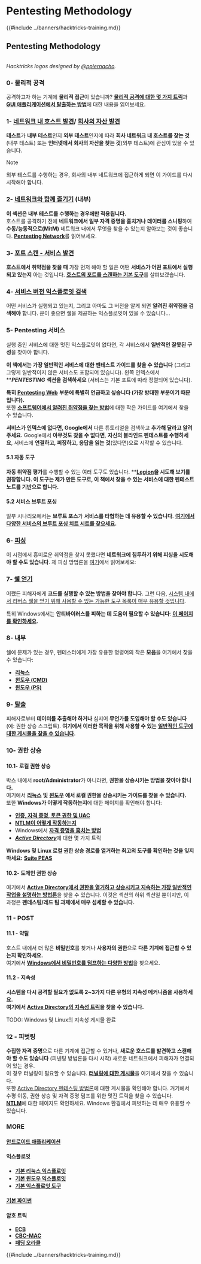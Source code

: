 # Pentesting Methodology

{{#include ../banners/hacktricks-training.md}}

## Pentesting Methodology

<figure><img src="../images/HACKTRICKS-logo.svg" alt=""><figcaption></figcaption></figure>

_Hacktricks logos designed by_ [_@ppiernacho_](https://www.instagram.com/ppieranacho/)_._

### **0- 물리적 공격**

공격하고자 하는 기계에 **물리적 접근**이 있습니까? [**물리적 공격에 대한 몇 가지 트릭**](../hardware-physical-access/physical-attacks.md)과 [**GUI 애플리케이션에서 탈출하는 방법**](../hardware-physical-access/escaping-from-gui-applications.md)에 대한 내용을 읽어보세요.

### **1-** [**네트워크 내 호스트 발견**](pentesting-network/index.html#discovering-hosts)/ [회사의 자산 발견](external-recon-methodology/index.html)

**테스트**가 **내부 테스트**인지 **외부 테스트**인지에 따라 **회사 네트워크 내 호스트를 찾는 것**(내부 테스트) 또는 **인터넷에서 회사의 자산을 찾는 것**(외부 테스트)에 관심이 있을 수 있습니다.

> [!NOTE]
> 외부 테스트를 수행하는 경우, 회사의 내부 네트워크에 접근하게 되면 이 가이드를 다시 시작해야 합니다.

### **2-** [**네트워크와 함께 즐기기**](pentesting-network/index.html) **(내부)**

**이 섹션은 내부 테스트를 수행하는 경우에만 적용됩니다.**\
호스트를 공격하기 전에 **네트워크에서 일부 자격 증명을 훔치거나** **데이터를 스니핑**하여 **수동/능동적으로(MitM)** 네트워크 내에서 무엇을 찾을 수 있는지 알아보는 것이 좋습니다. [**Pentesting Network**](pentesting-network/index.html#sniffing)를 읽어보세요.

### **3-** [**포트 스캔 - 서비스 발견**](pentesting-network/index.html#scanning-hosts)

**호스트에서 취약점을 찾을 때** 가장 먼저 해야 할 일은 어떤 **서비스가 어떤 포트에서 실행되고 있는지** 아는 것입니다. [**호스트의 포트를 스캔하는 기본 도구**](pentesting-network/index.html#scanning-hosts)를 살펴보겠습니다.

### **4-** [서비스 버전 익스플로잇 검색](../generic-hacking/search-exploits.md)

어떤 서비스가 실행되고 있는지, 그리고 아마도 그 버전을 알게 되면 **알려진 취약점을 검색해야** 합니다. 운이 좋으면 쉘을 제공하는 익스플로잇이 있을 수 있습니다...

### **5-** Pentesting 서비스

실행 중인 서비스에 대한 멋진 익스플로잇이 없다면, 각 서비스에서 **일반적인 잘못된 구성**을 찾아야 합니다.

**이 책에서는 가장 일반적인 서비스에 대한 펜테스트 가이드를 찾을 수 있습니다** (그리고 그렇게 일반적이지 않은 서비스도 포함되어 있습니다). 왼쪽 인덱스에서 **_**PENTESTING**_ **섹션을 검색하세요** (서비스는 기본 포트에 따라 정렬되어 있습니다).

**특히** [**Pentesting Web**](../network-services-pentesting/pentesting-web/index.html) **부분에 특별히 언급하고 싶습니다 (가장 방대한 부분이기 때문입니다).**\
또한 [**소프트웨어에서 알려진 취약점을 찾는 방법**](../generic-hacking/search-exploits.md)에 대한 작은 가이드를 여기에서 찾을 수 있습니다.

**서비스가 인덱스에 없다면, Google에서** 다른 튜토리얼을 검색하고 **추가해 달라고 알려주세요.** Google에서 **아무것도 찾을 수 없다면**, **자신의 블라인드 펜테스트를 수행하세요**, 서비스에 **연결하고, 퍼징하고, 응답을 읽는 것**(있다면)으로 시작할 수 있습니다.

#### 5.1 자동 도구

**자동 취약점 평가**를 수행할 수 있는 여러 도구도 있습니다. **[**Legion**](https://github.com/carlospolop/legion)**을 시도해 보기를 권장합니다. 이 도구는 제가 만든 도구로, 이 책에서 찾을 수 있는 서비스에 대한 펜테스트 노트를 기반으로 합니다.**

#### **5.2 서비스 브루트 포싱**

일부 시나리오에서는 **브루트 포스**가 **서비스를 타협하는 데 유용할 수 있습니다**. [**여기에서 다양한 서비스의 브루트 포싱 치트 시트를 찾으세요**](../generic-hacking/brute-force.md)**.**

### 6- [피싱](phishing-methodology/index.html)

이 시점에서 흥미로운 취약점을 찾지 못했다면 **네트워크에 침투하기 위해 피싱을 시도해야 할 수도 있습니다**. 제 피싱 방법론을 [여기](phishing-methodology/index.html)에서 읽어보세요:

### **7-** [**쉘 얻기**](../generic-hacking/reverse-shells/index.html)

어쨌든 피해자에게 **코드를 실행할 수 있는 방법을 찾아야 합니다**. 그런 다음, [시스템 내에서 리버스 쉘을 얻기 위해 사용할 수 있는 가능한 도구 목록이 매우 유용할 것입니다](../generic-hacking/reverse-shells/index.html).

특히 Windows에서는 **안티바이러스를 피하는 데 도움이 필요할 수 있습니다**: [**이 페이지를 확인하세요**](../windows-hardening/av-bypass.md)**.**

### 8- 내부

쉘에 문제가 있는 경우, 펜테스터에게 가장 유용한 명령어의 작은 **모음**을 여기에서 찾을 수 있습니다:

- [**리눅스**](../linux-hardening/useful-linux-commands.md)
- [**윈도우 (CMD)**](../windows-hardening/basic-cmd-for-pentesters.md)
- [**윈도우 (PS)**](../windows-hardening/basic-powershell-for-pentesters/index.html)

### **9-** [**탈출**](../generic-hacking/exfiltration.md)

피해자로부터 **데이터를 추출해야 하거나** 심지어 **무언가를 도입해야 할 수도 있습니다** (예: 권한 상승 스크립트). **여기에서 이러한 목적을 위해 사용할 수 있는** [**일반적인 도구에 대한 게시물을 찾을 수 있습니다**](../generic-hacking/exfiltration.md)**.**

### **10- 권한 상승**

#### **10.1- 로컬 권한 상승**

박스 내에서 **root/Administrator**가 아니라면, **권한을 상승시키는 방법을 찾아야 합니다.**\
여기에서 [**리눅스**](../linux-hardening/privilege-escalation/index.html) **및** [**윈도우**](../windows-hardening/windows-local-privilege-escalation/index.html) **에서 로컬 권한을 상승시키는 가이드를 찾을 수 있습니다.**\
또한 **Windows가 어떻게 작동하는지**에 대한 페이지를 확인해야 합니다:

- [**인증, 자격 증명, 토큰 권한 및 UAC**](../windows-hardening/authentication-credentials-uac-and-efs/index.html)
- [**NTLM이 어떻게 작동하는지**](../windows-hardening/ntlm/index.html)
- Windows에서 [**자격 증명을 훔치는 방법**](https://github.com/carlospolop/hacktricks/blob/master/generic-methodologies-and-resources/broken-reference/README.md)
- [_**Active Directory**_](../windows-hardening/active-directory-methodology/index.html)에 대한 몇 가지 트릭

**Windows 및 Linux 로컬 권한 상승 경로를 열거하는 최고의 도구를 확인하는 것을 잊지 마세요:** [**Suite PEAS**](https://github.com/carlospolop/privilege-escalation-awesome-scripts-suite)

#### **10.2- 도메인 권한 상승**

여기에서 [**Active Directory에서 권한을 열거하고 상승시키고 지속하는 가장 일반적인 작업을 설명하는 방법론**](../windows-hardening/active-directory-methodology/index.html)을 찾을 수 있습니다. 이것은 섹션의 하위 섹션일 뿐이지만, 이 과정은 **펜테스팅/레드 팀 과제에서 매우 섬세할 수 있습니다.**

### 11 - POST

#### **11**.1 - 약탈

호스트 내에서 더 많은 **비밀번호**를 찾거나 **사용자의 권한**으로 **다른 기계에 접근할 수 있는지 확인하세요.**\
여기에서 [**Windows에서 비밀번호를 덤프하는 다양한 방법**](https://github.com/carlospolop/hacktricks/blob/master/generic-methodologies-and-resources/broken-reference/README.md)을 찾으세요.

#### 11.2 - 지속성

**시스템을 다시 공격할 필요가 없도록 2~3가지 다른 유형의 지속성 메커니즘을 사용하세요.**\
**여기에서** [**Active Directory의 지속성 트릭**](../windows-hardening/active-directory-methodology/index.html#persistence)**을 찾을 수 있습니다.**

TODO: Windows 및 Linux의 지속성 게시물 완료

### 12 - 피벗팅

**수집한 자격 증명**으로 다른 기계에 접근할 수 있거나, **새로운 호스트를 발견하고 스캔해야 할 수도 있습니다** (피넨팅 방법론을 다시 시작) 새로운 네트워크에서 피해자가 연결되어 있는 경우.\
이 경우 터널링이 필요할 수 있습니다. [**터널링에 대한 게시물**](../generic-hacking/tunneling-and-port-forwarding.md)을 여기에서 찾을 수 있습니다.\
또한 [Active Directory 펜테스팅 방법론](../windows-hardening/active-directory-methodology/index.html)에 대한 게시물을 확인해야 합니다. 거기에서 수평 이동, 권한 상승 및 자격 증명 덤프를 위한 멋진 트릭을 찾을 수 있습니다.\
[**NTLM**](../windows-hardening/ntlm/index.html)에 대한 페이지도 확인하세요. Windows 환경에서 피벗하는 데 매우 유용할 수 있습니다.

### MORE

#### [안드로이드 애플리케이션](../mobile-pentesting/android-app-pentesting/index.html)

#### **익스플로잇**

- [**기본 리눅스 익스플로잇**](broken-reference/index.html)
- [**기본 윈도우 익스플로잇**](../binary-exploitation/windows-exploiting-basic-guide-oscp-lvl.md)
- [**기본 익스플로잇 도구**](../binary-exploitation/basic-stack-binary-exploitation-methodology/tools/index.html)

#### [**기본 파이썬**](python/index.html)

#### **암호 트릭**

- [**ECB**](../crypto-and-stego/electronic-code-book-ecb.md)
- [**CBC-MAC**](../crypto-and-stego/cipher-block-chaining-cbc-mac-priv.md)
- [**패딩 오라클**](../crypto-and-stego/padding-oracle-priv.md)

{{#include ../banners/hacktricks-training.md}}
